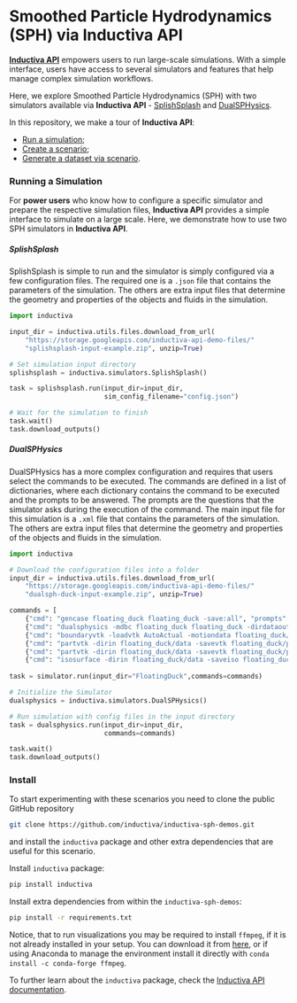 # Smoothed Particle Hydrodynamics (SPH) via Inductiva API

[**Inductiva API**](https://github.com/inductiva/inductiva/tree/main) empowers users to run large-scale simulations. With a simple interface, users have access to several simulators and features that help manage complex simulation workflows. 

Here, we explore Smoothed Particle Hydrodynamics (SPH) with two simulators available via **Inductiva API** - [SplishSplash](https://github.com/inductiva/inductiva/wiki/SPlisHSPlasH) and [DualSPHysics](https://github.com/inductiva/inductiva/wiki/DualSPHysics). 

In this repository, we make a tour of **Inductiva API**:
- [Run a simulation](README.md#running-a-simulation);
- [Create a scenario](scenario/README.md);
- [Generate a dataset via scenario](dataset/README.md).

### Running a Simulation

For **power users** who know how to configure a specific simulator and prepare the respective simulation files, **Inductiva API** provides a simple interface to simulate on a large scale. Here, we demonstrate how to use two SPH simulators in **Inductiva API**.

##### SplishSplash

SplishSplash is simple to run and the simulator is simply configured via a few configuration files. The required one is a `.json` file that contains the parameters of the simulation. The others are extra input files that determine the geometry and properties of the objects and fluids in the simulation.

```python
import inductiva

input_dir = inductiva.utils.files.download_from_url(
    "https://storage.googleapis.com/inductiva-api-demo-files/"
    "splishsplash-input-example.zip", unzip=True)

# Set simulation input directory
splishsplash = inductiva.simulators.SplishSplash()

task = splishsplash.run(input_dir=input_dir,
                        sim_config_filename="config.json")

# Wait for the simulation to finish
task.wait()
task.download_outputs()
```

##### DualSPHysics

DualSPHysics has a more complex configuration and requires that users select the commands to be executed. The commands are defined in a list of dictionaries, where each dictionary contains the command to be executed and the prompts to be answered. The prompts are the questions that the simulator asks during the execution of the command. The main input file for this simulation is a `.xml` file that contains the parameters of the simulation. The others are extra input files that determine the geometry and properties of the objects and fluids in the simulation.

```python
import inductiva

# Download the configuration files into a folder
input_dir = inductiva.utils.files.download_from_url(
    "https://storage.googleapis.com/inductiva-api-demo-files/"
    "dualsph-duck-input-example.zip", unzip=True)

commands = [
    {"cmd": "gencase floating_duck floating_duck -save:all", "prompts": []},
    {"cmd": "dualsphysics -mdbc floating_duck floating_duck -dirdataout data -svres", "prompts": []},
    {"cmd": "boundaryvtk -loadvtk AutoActual -motiondata floating_duck/data -savevtk floating_duck/boundary/duck -onlytype:-all,floating", "prompts": []},
    {"cmd": "partvtk -dirin floating_duck/data -savevtk floating_duck/particles/PartAll", "prompts": []},
    {"cmd": "partvtk -dirin floating_duck/data -savevtk floating_duck/particles/PartFluidOut", "prompts": []},
    {"cmd": "isosurface -dirin floating_duck/data -saveiso floating_duck/Surface/surf", "prompts": []}]
    
task = simulator.run(input_dir="FloatingDuck",commands=commands)

# Initialize the Simulator
dualsphysics = inductiva.simulators.DualSPHysics()

# Run simulation with config files in the input directory
task = dualsphysics.run(input_dir=input_dir,
                        commands=commands)

task.wait()
task.download_outputs()
```

### Install

To start experimenting with these scenarios you need to clone the public GitHub repository

```bash
git clone https://github.com/inductiva/inductiva-sph-demos.git
```

and install the `inductiva` package and other extra dependencies that are useful for this scenario.

Install `inductiva` package:
```bash
pip install inductiva
```

Install extra dependencies from within the `inductiva-sph-demos`:
```bash
pip install -r requirements.txt
```

Notice, that to run visualizations you may be required to install `ffmpeg`, if it is not already installed in your setup. You can download it from
[here](https://ffmpeg.org/download.html), or if using Anaconda to manage the environment install it directly with `conda install -c conda-forge ffmpeg`.


To further learn about the `inductiva` package, check the [Inductiva API documentation](https://github.com/inductiva/inductiva/wiki).

